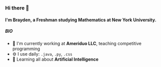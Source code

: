 ### Hi there 👋

#### I'm Brayden, a Freshman studying Mathematics at New York University.

##### BIO

- 🏢 I'm currently working at **Ameriduo LLC**, teaching competitive programming
- ⚙️ I use daily: `.java`, `.py`, `.css`
- 🌱 Learning all about **Artificial Intelligence**
